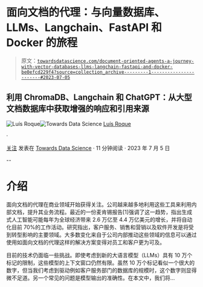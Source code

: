 # 面向文档的代理：与向量数据库、LLMs、Langchain、FastAPI 和 Docker 的旅程

> 原文：[`towardsdatascience.com/document-oriented-agents-a-journey-with-vector-databases-llms-langchain-fastapi-and-docker-be0efcd229f4?source=collection_archive---------1-----------------------#2023-07-05`](https://towardsdatascience.com/document-oriented-agents-a-journey-with-vector-databases-llms-langchain-fastapi-and-docker-be0efcd229f4?source=collection_archive---------1-----------------------#2023-07-05)

## 利用 ChromaDB、Langchain 和 ChatGPT：从大型文档数据库中获取增强的响应和引用来源

[](https://medium.com/@luisroque?source=post_page-----be0efcd229f4--------------------------------)![Luís Roque](https://medium.com/@luisroque?source=post_page-----be0efcd229f4--------------------------------)[](https://towardsdatascience.com/?source=post_page-----be0efcd229f4--------------------------------)![Towards Data Science](https://towardsdatascience.com/?source=post_page-----be0efcd229f4--------------------------------) [Luís Roque](https://medium.com/@luisroque?source=post_page-----be0efcd229f4--------------------------------)

·

[关注](https://medium.com/m/signin?actionUrl=https%3A%2F%2Fmedium.com%2F_%2Fsubscribe%2Fuser%2F2195f049db86&operation=register&redirect=https%3A%2F%2Ftowardsdatascience.com%2Fdocument-oriented-agents-a-journey-with-vector-databases-llms-langchain-fastapi-and-docker-be0efcd229f4&user=Lu%C3%ADs+Roque&userId=2195f049db86&source=post_page-2195f049db86----be0efcd229f4---------------------post_header-----------) 发表在 [Towards Data Science](https://towardsdatascience.com/?source=post_page-----be0efcd229f4--------------------------------) · 11 分钟阅读 · 2023 年 7 月 5 日

--

[](https://medium.com/m/signin?actionUrl=https%3A%2F%2Fmedium.com%2F_%2Fbookmark%2Fp%2Fbe0efcd229f4&operation=register&redirect=https%3A%2F%2Ftowardsdatascience.com%2Fdocument-oriented-agents-a-journey-with-vector-databases-llms-langchain-fastapi-and-docker-be0efcd229f4&source=-----be0efcd229f4---------------------bookmark_footer-----------)

# 介绍

面向文档的代理在商业领域开始获得关注。公司越来越多地利用这些工具来利用内部文档，提升其业务流程。最近的一份麦肯锡报告[1]强调了这一趋势，指出生成式人工智能可能每年为全球经济带来 2.6 万亿至 4.4 万亿美元的增长，并将自动化目前 70%的工作活动。研究指出，客户服务、销售和营销以及软件开发是将受到转型影响的主要领域。大多数变化来自于公司内部推动这些领域的信息可以通过使用如面向文档的代理这样的解决方案变得对员工和客户更为可及。

目前的技术仍面临一些挑战。即使考虑到新的大语言模型（LLMs）具有 10 万个标记的限制，这些模型的上下文窗口仍然有限。虽然 10 万个标记看似一个很大的数字，但当我们考虑到驱动例如客户服务部门的数据库的规模时，这个数字则显得微不足道。另一个常见的问题是模型输出的准确性。在本文中，我们将…
